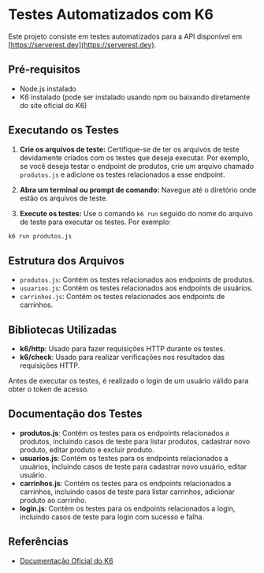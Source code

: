 # Testes Automatizados com K6

Este projeto consiste em testes automatizados para a API disponível em [https://serverest.dev](https://serverest.dev).

## Pré-requisitos

- Node.js instalado
- K6 instalado (pode ser instalado usando npm ou baixando diretamente do site oficial do K6)

## Executando os Testes

1. **Crie os arquivos de teste:** Certifique-se de ter os arquivos de teste devidamente criados com os testes que deseja executar. Por exemplo, se você deseja testar o endpoint de produtos, crie um arquivo chamado `produtos.js` e adicione os testes relacionados a esse endpoint.

2. **Abra um terminal ou prompt de comando:** Navegue até o diretório onde estão os arquivos de teste.

3. **Execute os testes:** Use o comando `k6 run` seguido do nome do arquivo de teste para executar os testes. Por exemplo:

```bash
k6 run produtos.js

```
## Estrutura dos Arquivos

- `produtos.js`: Contém os testes relacionados aos endpoints de produtos.
- `usuarios.js`: Contém os testes relacionados aos endpoints de usuários.
- `carrinhos.js`: Contém os testes relacionados aos endpoints de carrinhos.

## Bibliotecas Utilizadas

- **k6/http**: Usado para fazer requisições HTTP durante os testes.
- **k6/check**: Usado para realizar verificações nos resultados das requisições HTTP.


Antes de executar os testes, é realizado o login de um usuário válido para obter o token de acesso.


## Documentação dos Testes

- **produtos.js**: Contém os testes para os endpoints relacionados a produtos, incluindo casos de teste para listar produtos, cadastrar novo produto, editar produto e excluir produto.
- **usuarios.js**: Contém os testes para os endpoints relacionados a usuários, incluindo casos de teste para cadastrar novo usuário, editar usuário.
- **carrinhos.js**: Contém os testes para os endpoints relacionados a carrinhos, incluindo casos de teste para listar carrinhos, adicionar produto ao carrinho.
- **login.js**: Contém os testes para os endpoints relacionados a login, incluindo casos de teste para login com sucesso e falha.


## Referências

- [Documentação Oficial do K6](https://k6.io/docs/)





